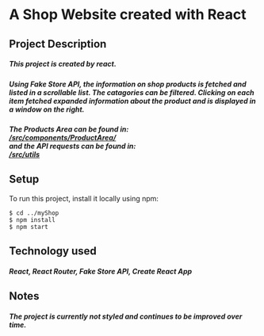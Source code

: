 # A Shop Website created with React

## Project Description
##### This project is created by react. 
##### Using Fake Store API, the information on shop products is fetched and listed in a scrollable list. The catagories can be filtered. Clicking on each item fetched expanded information about the product and is displayed in a window on the right.     
##### 

##### The Products Area can be found in: <br>[/src/components/ProductArea/](../src/components/ProductArea/) <br> and  the API requests can be found in: <br> [/src/utils](../src/utils) <br>
## Setup
To run this project, install it locally using npm:

```
$ cd ../myShop
$ npm install
$ npm start
```
## Technology used
##### React, React Router, Fake Store API, Create React App
## Notes
##### The project is currently not styled and continues to be improved over time. 
